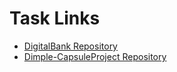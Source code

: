 
# Task Links

- [DigitalBank Repository](https://github.com/msranjana/DigitalBank)
- [Dimple-CapsuleProject Repository](https://github.com/msranjana/Dimple-CapsuleProject)
